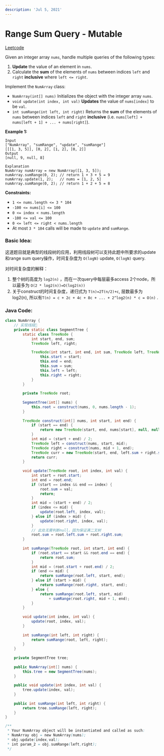 ```yaml
---
description: 'Jul 5, 2021'
---
```


# Range Sum Query - Mutable

[Leetcode](https://leetcode.com/problems/range-sum-query-mutable/)

Given an integer array `nums`, handle multiple queries of the following types:

1. **Update** the value of an element in `nums`.
2. Calculate the **sum** of the elements of `nums` between indices `left` and `right` **inclusive** where `left <= right`.

Implement the `NumArray` class:

* `NumArray(int[] nums)` Initializes the object with the integer array `nums`.
* `void update(int index, int val)` **Updates** the value of `nums[index]` to be `val`.
* `int sumRange(int left, int right)` Returns the **sum** of the elements of `nums` between indices `left` and `right` **inclusive** \(i.e. `nums[left] + nums[left + 1] + ... + nums[right]`\).

**Example 1:**

```text
Input
["NumArray", "sumRange", "update", "sumRange"]
[[[1, 3, 5]], [0, 2], [1, 2], [0, 2]]
Output
[null, 9, null, 8]

Explanation
NumArray numArray = new NumArray([1, 3, 5]);
numArray.sumRange(0, 2); // return 1 + 3 + 5 = 9
numArray.update(1, 2);   // nums = [1, 2, 5]
numArray.sumRange(0, 2); // return 1 + 2 + 5 = 8
```

**Constraints:**

* `1 <= nums.length <= 3 * 104`
* `-100 <= nums[i] <= 100`
* `0 <= index < nums.length`
* `-100 <= val <= 100`
* `0 <= left <= right < nums.length`
* At most `3 * 104` calls will be made to `update` and `sumRange`.

### Basic Idea:

这道题目就是典型的线段树的应用，利用线段树可以支持此题中所要求的update和range sum query操作，时间复杂度为 `O(logN)` update, `O(logN)` query.

对时间复杂度的解释：

1. 整个树的高度为 `log2(n)` ，而在一次query中每层最多access 2个node，所以最多为 `O(2 * log2(n))=O(log2(n))`
2. 关于construct的时间复杂度，递归式为 `T(n)=2T(n/2)+c`, 层数最多为 log2\(n\), 所以有`T(n) = c + 2c + 4c + 8c + ... + 2^log2(n) * c = O(n)` .

### Java Code:

```java
class NumArray {
    // 实现线段🌲
    private static class SegmentTree {
        static class TreeNode {
            int start, end, sum;
            TreeNode left, right;

            TreeNode(int start, int end, int sum, TreeNode left, TreeNode right) {
                this.start = start;
                this.end = end;
                this.sum = sum;
                this.left = left;
                this.right = right;
            }
        }
        
        private TreeNode root;
        
        SegmentTree(int[] nums) {
            this.root = construct(nums, 0, nums.length - 1);
        }
        
        TreeNode construct(int[] nums, int start, int end) {
            if (start == end) {
                return new TreeNode(start, end, nums[start], null, null);
            }
            int mid = (start + end) / 2;
            TreeNode left = construct(nums, start, mid);
            TreeNode right = construct(nums, mid + 1, end);
            TreeNode curr = new TreeNode(start, end, left.sum + right.sum, left, right);
            return curr;
        }
        
        void update(TreeNode root, int index, int val) {
            int start = root.start;
            int end = root.end;
            if (start == index && end == index) {
                root.sum = val;
                return;
            }
            int mid = (start + end) / 2;
            if (index <= mid) {
                update(root.left, index, val);
            } else if (index > mid) {
                update(root.right, index, val);
            }
            // 此处无需判断null，因为保证满二叉树
            root.sum = root.left.sum + root.right.sum;
        }
        
        int sumRange(TreeNode root, int start, int end) {
            if (root.start == start && root.end == end) {
                return root.sum;
            }
            int mid = (root.start + root.end) / 2;
            if (end <= mid) {
                return sumRange(root.left, start, end);
            } else if (start > mid) {
                return sumRange(root.right, start, end);
            } else {
                return sumRange(root.left, start, mid) 
                    + sumRange(root.right, mid + 1, end);
            }
        }
        
        void update(int index, int val) {
            update(root, index, val);
        }
        
        int sumRange(int left, int right) {
            return sumRange(root, left, right);
        }
    }
    
    private SegmentTree tree;
    
    public NumArray(int[] nums) {
        this.tree = new SegmentTree(nums);
    }
    
    public void update(int index, int val) {
        tree.update(index, val);
    }
    
    public int sumRange(int left, int right) {
        return tree.sumRange(left, right);
    }
}

/**
 * Your NumArray object will be instantiated and called as such:
 * NumArray obj = new NumArray(nums);
 * obj.update(index,val);
 * int param_2 = obj.sumRange(left,right);
 */
```

